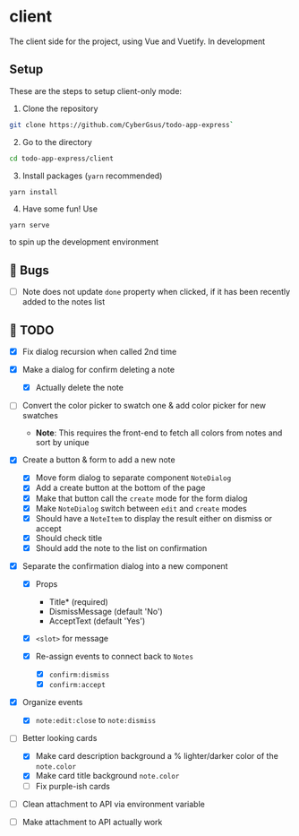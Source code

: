 # client

The client side for the project,
using Vue and Vuetify. In development

## Setup

These are the steps to setup client-only mode:

1. Clone the repository

```bash
git clone https://github.com/CyberGsus/todo-app-express`
```

2. Go to the directory

```bash
cd todo-app-express/client
```

3. Install packages (`yarn` recommended)

```bash
yarn install
```

4. Have some fun!
   Use

```
yarn serve
```

to spin up the development environment

## :bug: Bugs

- [ ] Note does not update `done` property when clicked, if it has been recently added to the notes list

## :notebook: TODO

- [x] Fix dialog recursion when called 2nd time
- [x] Make a dialog for confirm deleting a note
  - [x] Actually delete the note
- [ ] Convert the color picker to swatch one & add color picker for new swatches

  - **Note**: This requires the front-end to fetch all colors from notes and sort
    by unique

- [x] Create a button & form to add a new note

  - [x] Move form dialog to separate component `NoteDialog`
  - [x] Add a create button at the bottom of the page
  - [x] Make that button call the `create` mode for the form dialog
  - [x] Make `NoteDialog` switch between `edit` and `create` modes
  - [x] Should have a `NoteItem` to display the result either on dismiss or accept
  - [x] Should check title
  - [x] Should add the note to the list on confirmation

- [x] Separate the confirmation dialog into a new component

  - [x] Props

    - Title\* (required)
    - DismissMessage (default 'No')
    - AcceptText (default 'Yes')

  - [x] `<slot>` for message

  - [x] Re-assign events to connect back to `Notes`
    - [x] `confirm:dismiss`
    - [x] `confirm:accept`

- [x] Organize events

  - [x] `note:edit:close` to `note:dismiss`

- [ ] Better looking cards

  - [x] Make card description background a % lighter/darker color of the `note.color`
  - [x] Make card title background `note.color`
  - [ ] Fix purple-ish cards

- [ ] Clean attachment to API via environment variable
- [ ] Make attachment to API actually work
